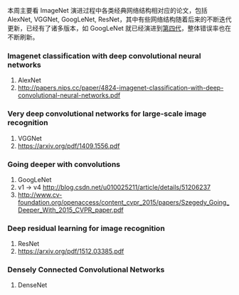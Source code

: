本周主要看 ImageNet 演进过程中各类经典网络结构相对应的论文，包括 AlexNet, VGGNet, GoogLeNet, ResNet，其中有些网络结构随着后来的不断迭代更新，已经有了诸多版本，如 GoogLeNet 就已经演进到[第四代](http://arxiv.org/abs/1602.07261)，整体错误率也在不断刷新。

### Imagenet classification with deep convolutional neural networks

1. AlexNet
2. <http://papers.nips.cc/paper/4824-imagenet-classification-with-deep-convolutional-neural-networks.pdf>

### Very deep convolutional networks for large-scale image recognition

1. VGGNet
2. https://arxiv.org/pdf/1409.1556.pdf

### Going deeper with convolutions
1. GoogLeNet
2. v1 -> v4 <http://blog.csdn.net/u010025211/article/details/51206237>
3. <http://www.cv-foundation.org/openaccess/content_cvpr_2015/papers/Szegedy_Going_Deeper_With_2015_CVPR_paper.pdf>

### Deep residual learning for image recognition

1. ResNet
2. <https://arxiv.org/pdf/1512.03385.pdf>

### Densely Connected Convolutional Networks

1. DenseNet